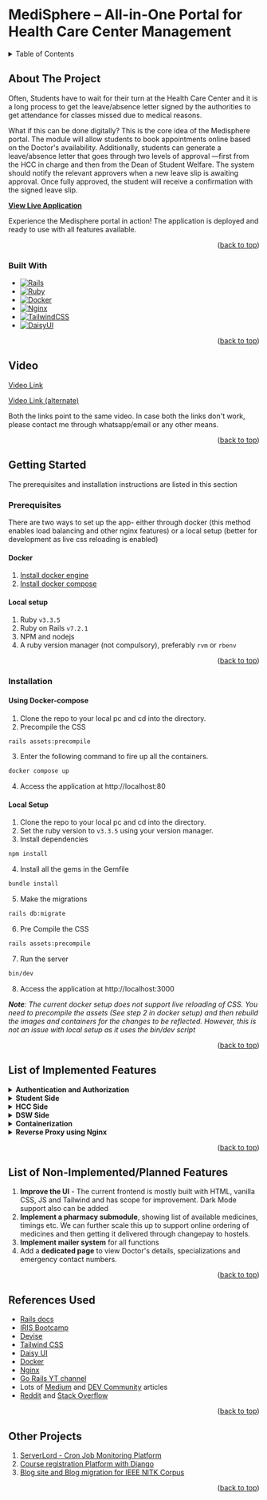 # MediSphere – All-in-One Portal for Health Care Center Management

<!-- TABLE OF CONTENTS -->
<details>
  <summary>Table of Contents</summary>
  
  - [About the Project](#about-the-project)
  - [Built With](#built-with)
  - [Video](#video)
  - [Getting Started](#getting-started)
    - [Prerequisites](#prerequisites)
    - [Installation](#installation)
  - [List of Implemented Features](#list-of-implemented-features)
  - [List of Non-Implemented/Planned Features](#list-of-non-implementedplanned-features)
  - [References Used](#references-used)
  - [Other Projects](#other-projects)
</details>

<!-- ABOUT THE PROJECT -->
## About The Project

Often, Students have to wait for their turn at the Health Care Center and it is a long process to get the leave/absence letter signed by the authorities to get attendance for classes missed due to medical reasons.

What if this can be done digitally? This is the core idea of the Medisphere portal. The module will allow students to book appointments online based on the Doctor's availability. Additionally, students can generate a leave/absence letter that goes through two levels of approval —first from the HCC in charge and then from the Dean of Student Welfare. The system should notify the relevant approvers when a new leave slip is awaiting approval. Once fully approved, the student will receive a confirmation with the signed leave slip. 

**[View Live Application](https://hcc-module.onrender.com)**

Experience the Medisphere portal in action! The application is deployed and ready to use with all features available.

<p align="right">(<a href="#medisphere--all-in-one-portal-for-health-care-center-management">back to top</a>)</p>

### Built With

* [![Rails][Rails]][Rails-url]
* [![Ruby][Ruby]][Ruby-url]
* [![Docker][Docker]][Docker-url]
* [![Nginx][Nginx]][Nginx-url]
* [![TailwindCSS][TailwindCSS]][TailwindCSS-url]
* [![DaisyUI][DaisyUI]][DaisyUI-url]

<p align="right">(<a href="#medisphere--all-in-one-portal-for-health-care-center-management">back to top</a>)</p>

<!-- Video -->
## Video

[Video Link](https://drive.google.com/file/d/1-UXFlhJ_S9J-HQar8o3j_atGSXvyf_zZ/view?usp=sharing)

[Video Link (alternate)](https://new.express.adobe.com/id/urn:aaid:sc:AP:df25a095-c0d0-445a-ba83-eb3c713d7d24?invite=true&promoid=Z2G1FQKR&mv=other)

Both the links point to the same video. In case both the links don't work, please contact me through whatsapp/email or any other means.

<p align="right">(<a href="#medisphere--all-in-one-portal-for-health-care-center-management">back to top</a>)</p>

## Getting Started

The prerequisites and installation instructions are listed in this section

### Prerequisites

There are two ways to set up the app- either through docker (this method enables load balancing and other nginx features) or a local setup (better for development as live css reloading is enabled)

#### Docker

1. [Install docker engine](https://docs.docker.com/engine/install/)
2. [Install docker compose](https://docs.docker.com/compose/install/)

#### Local setup

1. Ruby `v3.3.5`
2. Ruby on Rails `v7.2.1`
3. NPM and nodejs
4. A ruby version manager (not compulsory), preferably `rvm` or `rbenv`
 
<p align="right">(<a href="#medisphere--all-in-one-portal-for-health-care-center-management">back to top</a>)</p>

### Installation

#### Using Docker-compose

1. Clone the repo to your local pc and cd into the directory.
2. Precompile the CSS
```bash
rails assets:precompile
```
3. Enter the following command to fire up all the containers. 
```bash
docker compose up
```
4. Access the application at http://localhost:80

#### Local Setup

1. Clone the repo to your local pc and cd into the directory.
2. Set the ruby version to `v3.3.5` using your version manager.
3. Install dependencies 
```bash
npm install
```
4. Install all the gems in the Gemfile
```bash
bundle install
```
5. Make the migrations
```bash
rails db:migrate
```
6. Pre Compile the CSS 
```bash
rails assets:precompile
```
7. Run the server
```bash
bin/dev
```
8. Access the application at http://localhost:3000

_**Note**: The current docker setup does not support live reloading of CSS. You need to precompile the assets (See step 2 in docker setup) and then rebuild the images and containers for the changes to be reflected. However, this is not an issue with local setup as it uses the bin/dev script_

<p align="right">(<a href="#medisphere--all-in-one-portal-for-health-care-center-management">back to top</a>)</p>

<!-- List of Implemented Features -->
## List of Implemented Features

<details>
<summary><strong>Authentication and Authorization</strong></summary>

1. User authentication with the `devise` gem - Allowing users of all 3 roles- teacher, student and dsw to register, log in and logout from the website
2. Authorization and Role Based Access Control- There are three types of users on the site (students, HCC In Charge and DSW), having different permissions

</details>

<details>
<summary><strong>Student Side</strong></summary>

1. Landing page/ Dashboard with links to all features
2. Creation of Appointments by selecting doctor and then selecting time slots from the available ones (for that doctor)
3. Appointment management page to view all appointments
4. Individual Appointment page which shows appointment details and comments from hcc and dsw
5. Leave Letter management page which shows all appointments marked as visited
6. An option is provided to the student to create a leave letter or view existing one for visited appointments
7. Page to View leave letter contains details and comments
8. Form to create leave letter with date picker. If wrong dates are selected, then a notice is displayed to the user.

</details>

<details>
<summary><strong>HCC Side</strong></summary>

1. Landing page/ Dashboard with links to all features
2. Appointments Page to view requested and approved appointments
3. Individual Appointment with details and options to add comments, approve or mark as visited
4. Leave letter page to view requested and forwarded leave letters 
5. Individual leave letter pages to view details and forward/ comment on leave letters
6. Doctors and time slots management page with all controls
7. Forms to add doctors and time slots

</details>

<details>
<summary><strong>DSW Side</strong></summary>

1. Landing page/ Dashboard with links to all features
2. Page to view all leave letters 
3. Page to view individual leave letters and comment/approve the letter

</details>

<details>
<summary><strong>Containerization</strong></summary>

Dockerized the web app to ensure availability across different operating systems and environments and to ensure easy local installation.

</details>

<details>
<summary><strong>Reverse Proxy using Nginx</strong></summary>

1. Load balanced the docker containers
2. Enabled health checks and backup server availability
3. Enabled gzip compression
4. Enabled caching 

</details>

<p align="right">(<a href="#medisphere--all-in-one-portal-for-health-care-center-management">back to top</a>)</p>

<!-- List of Non-Implemented/Planned Features -->
## List of Non-Implemented/Planned Features

1. <strong>Improve the UI</strong> - The current frontend is mostly built with HTML, vanilla CSS, JS and Tailwind and has scope for improvement. Dark Mode support also can be added
2. <strong>Implement a pharmacy submodule</strong>, showing list of available medicines, timings etc. We can further scale this up to support online ordering of medicines and then getting it delivered through changepay to hostels.
3. <strong>Implement mailer system</strong> for all functions
4. Add a <strong>dedicated page</strong> to view Doctor's details, specializations and emergency contact numbers.

<p align="right">(<a href="#medisphere--all-in-one-portal-for-health-care-center-management">back to top</a>)</p>

<!-- References Used -->
## References Used

* [Rails docs](https://guides.rubyonrails.org/)
* [IRIS Bootcamp](https://github.com/IRIS-NITK/IRIS-RoR-Bootcamp-2022)
* [Devise](https://github.com/heartcombo/devise)
* [Tailwind CSS](https://tailwindcss.com/docs/installation)
* [Daisy UI](https://daisyui.com/docs/install/)
* [Docker](https://docs.docker.com/)
* [Nginx](https://www.javatpoint.com/nginx-tutorial)
* [Go Rails YT channel](https://www.youtube.com/@GorailsTV)
* Lots of [Medium](https://medium.com/) and [DEV Community](https://dev.to/) articles 
* [Reddit](https://www.reddit.com/) and [Stack Overflow](https://stackoverflow.com/)

<p align="right">(<a href="#medisphere--all-in-one-portal-for-health-care-center-management">back to top</a>)</p>

<!-- Other Projects -->
## Other Projects

1. [ServerLord - Cron Job Monitoring Platform](https://github.com/UtsavBhamra/server-lord)
2. [Course registration Platform with Django](https://github.com/UtsavBhamra/course-registration-platform)
3. [Blog site and Blog migration for IEEE NITK Corpus](https://github.com/UtsavBhamra/ieee_corpus_blog)

<p align="right">(<a href="#medisphere--all-in-one-portal-for-health-care-center-management">back to top</a>)</p>

<!-- MARKDOWN LINKS & IMAGES -->
[Rails]: https://img.shields.io/badge/Ruby_on_Rails-CC0000?style=for-the-badge&logo=ruby-on-rails&logoColor=white
[Rails-url]: https://rubyonrails.org/
[Ruby]: https://img.shields.io/badge/Ruby-CC342D?style=for-the-badge&logo=ruby&logoColor=white
[Ruby-url]: https://www.ruby-lang.org/
[Docker]: https://img.shields.io/badge/Docker-2CA5E0?style=for-the-badge&logo=docker&logoColor=white
[Docker-url]: https://www.docker.com/
[Nginx]: https://img.shields.io/badge/Nginx-009639?style=for-the-badge&logo=nginx&logoColor=white
[Nginx-url]: https://nginx.org/
[TailwindCSS]: https://img.shields.io/badge/Tailwind_CSS-38B2AC?style=for-the-badge&logo=tailwind-css&logoColor=white
[TailwindCSS-url]: https://tailwindcss.com/
[DaisyUI]: https://img.shields.io/badge/DaisyUI-5A0EF8?style=for-the-badge&logo=daisyui&logoColor=white
[DaisyUI-url]: https://daisyui.com/